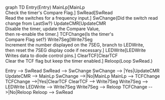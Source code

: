 graph TD
  Entry(Entry)
  MainLp[MainLp<br/>Check the timer's Compare Flag.]
  SwRead[SwRead<br/>Read the switches for a frequency input.]
  SwChange{Did the switch read<br/>change from LastSw?}
  UpdateCMR[UpdateCMR<br/>Disable the timer, update the Compare Value,<br/>then re-enable the timer.]
  TCFChange{Is the timer's<br/>Compare Flag set?}
  Write7Seg[Write7Seg<br/>Increment the number displayed on the 7SEG, branch to LEDWrite,<br>then reset the 7SEG display code if necessary.]
  LEDWrite[LEDWrite<br>Writes data to diode control pins.]
  ClearTCF[ClearTCF<br>Clear the TCF flag but keep the timer enabled.]
  Reloop(Loop SwRead.)

  Entry --> SwRead
    SwRead --> SwChange
    SwChange --> |Yes|UpdateCMR
      UpdateCMR --> MainLp
    SwChange -->|No|MainLp
    MainLp --> TCFChange
        TCFChange -->|Yes|ClearTCF
          ClearTCF --> Write7Seg
          Write7Seg --> LEDWrite
          LEDWrite --> Write7Seg
          Write7Seg --> Reloop
        TCFChange -->|No|Reloop
    Reloop --> SwRead
